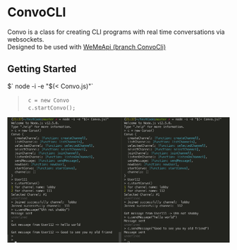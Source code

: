 # ConvoCLI
Convo is a class for creating CLI programs with real time conversations via websockets.  
Designed to be used with [WeMeApi (branch ConvoCli)](https://github.com/qqdipps/WeMe-Api/tree/ConvoCli)

## Getting Started
$` node -i -e "$(< Convo.js)"`     
>` c = new Convo`      
>` c.startConvo();`    

![example cli screenshot](images/exConvo.png)

